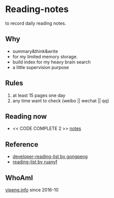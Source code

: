 # Reading-notes
 to record daily reading notes.

## Why
* summary&think&write
* for my limited memory storage.
* build index for my heavy brain search
* a little supervision purpose

## Rules 
1. at least 15 pages one day
2. any time want to check (weibo || wechat || qq) 

## Reading now
* << CODE COMPLETE 2 >> [notes](./代码大全/README.md)

## Reference
* [developer-reading-list by gongpeng](http://lucida.me/blog/developer-reading-list/)   
* [reading-list by ruanyf](https://github.com/ruanyf/reading-list) 

## WhoAmI
[yipeng.info](http://yipeng.info) since 2016-10
